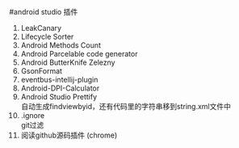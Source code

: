 #android studio 插件

1. LeakCanary
2. Lifecycle Sorter
3. Android Methods Count
4. Android Parcelable code generator
5. Android ButterKnife Zelezny
6. GsonFormat
7. eventbus-intellij-plugin
8. Android-DPI-Calculator
9. Android Studio Prettify  
自动生成findviewbyid，还有代码里的字符串移到string.xml文件中
10. .ignore   
git过滤
11. 阅读github源码插件 (chrome)